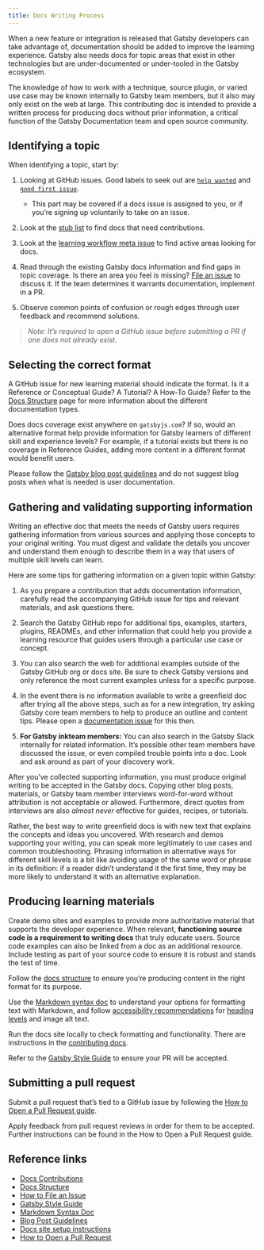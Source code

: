 ```yaml
---
title: Docs Writing Process
---
```


When a new feature or integration is released that Gatsby developers can take advantage of, documentation should be added to improve the learning experience. Gatsby also needs docs for topic areas that exist in other technologies but are under-documented or under-tooled in the Gatsby ecosystem.

The knowledge of how to work with a technique, source plugin, or varied use case may be known internally to Gatsby team members, but it also may only exist on the web at large. This contributing doc is intended to provide a written process for producing docs without prior information, a critical function of the Gatsby Documentation team and open source community.

## Identifying a topic

When identifying a topic, start by:

1. Looking at GitHub issues. Good labels to seek out are [`help wanted`](https://github.com/gatsbyjs/gatsby/issues?utf8=%E2%9C%93&q=is%3Aopen+is%3Aissue+label%3A%22help+wanted%22+) and [`good first issue`](https://github.com/gatsbyjs/gatsby/issues?q=is%3Aopen+is%3Aissue+label%3A%22good+first+issue%22).

   - This part may be covered if a docs issue is assigned to you, or if you’re signing up voluntarily to take on an issue.

2. Look at the [stub list](/contributing/stub-list/) to find docs that need contributions.

3. Look at the [learning workflow meta issue](https://github.com/gatsbyjs/gatsby/issues/13708) to find active areas looking for docs.

4. Read through the existing Gatsby docs information and find gaps in topic coverage. Is there an area you feel is missing? [File an issue](/contributing/how-to-file-an-issue/) to discuss it. If the team determines it warrants documentation, implement in a PR.

5. Observe common points of confusion or rough edges through user feedback and recommend solutions.

> _Note: It’s required to open a GitHub issue before submitting a PR if one does not already exist._

## Selecting the correct format

A GitHub issue for new learning material should indicate the format. Is it a Reference or Conceptual Guide? A Tutorial? A How-To Guide? Refer to the [Docs Structure](/contributing/docs-contributions/docs-structure/) page for more information about the different documentation types.

Does docs coverage exist anywhere on `gatsbyjs.com`? If so, would an alternative format help provide information for Gatsby learners of different skill and experience levels? For example, if a tutorial exists but there is no coverage in Reference Guides, adding more content in a different format would benefit users.

Please follow the [Gatsby blog post guidelines](/contributing/blog-contributions/) and do not suggest blog posts when what is needed is user documentation.

## Gathering and validating supporting information

Writing an effective doc that meets the needs of Gatsby users requires gathering information from various sources and applying those concepts to your original writing. You must digest and validate the details you uncover and understand them enough to describe them in a way that users of multiple skill levels can learn.

Here are some tips for gathering information on a given topic within Gatsby:

1. As you prepare a contribution that adds documentation information, carefully read the accompanying GitHub issue for tips and relevant materials, and ask questions there.

2. Search the Gatsby GitHub repo for additional tips, examples, starters, plugins, READMEs, and other information that could help you provide a learning resource that guides users through a particular use case or concept.

3. You can also search the web for additional examples outside of the Gatsby GitHub org or docs site. Be sure to check Gatsby versions and only reference the most current examples unless for a specific purpose.

4. In the event there is no information available to write a greenfield doc after trying all the above steps, such as for a new integration, try asking Gatsby core team members to help to produce an outline and content tips. Please open a [documentation issue](https://github.com/gatsbyjs/gatsby/issues/new/choose) for this then.

5. **For Gatsby inkteam members:** You can also search in the Gatsby Slack internally for related information. It’s possible other team members have discussed the issue, or even compiled trouble points into a doc. Look and ask around as part of your discovery work.

After you’ve collected supporting information, you must produce original writing to be accepted in the Gatsby docs. Copying other blog posts, materials, or Gatsby team member interviews word-for-word without attribution is not acceptable or allowed. Furthermore, direct quotes from interviews are also _almost never_ effective for guides, recipes, or tutorials.

Rather, the best way to write greenfield docs is with new text that explains the concepts and ideas you uncovered. With research and demos supporting your writing, you can speak more legitimately to use cases and common troubleshooting. Phrasing information in alternative ways for different skill levels is a bit like avoiding usage of the same word or phrase in its definition: if a reader didn’t understand it the first time, they may be more likely to understand it with an alternative explanation.

## Producing learning materials

Create demo sites and examples to provide more authoritative material that supports the developer experience. When relevant, **functioning source code is a requirement to writing docs** that truly educate users. Source code examples can also be linked from a doc as an additional resource. Include testing as part of your source code to ensure it is robust and stands the test of time.

Follow the [docs structure](/contributing/docs-contributions/docs-structure/) to ensure you’re producing content in the right format for its purpose.

Use the [Markdown syntax doc](/docs/how-to/routing/mdx/markdown-syntax/) to understand your options for formatting text with Markdown, and follow [accessibility recommendations](/docs/conceptual/making-your-site-accessible/#how-to-improve-accessibility) for [heading levels](/contributing/docs-contributions/#headings) and image alt text.

Run the docs site locally to check formatting and functionality. There are instructions in the [contributing docs](/contributing/docs-contributions/).

Refer to the [Gatsby Style Guide](/contributing/gatsby-style-guide/) to ensure your PR will be accepted.

## Submitting a pull request

Submit a pull request that’s tied to a GitHub issue by following the [How to Open a Pull Request guide](/contributing/how-to-open-a-pull-request/).

Apply feedback from pull request reviews in order for them to be accepted. Further instructions can be found in the How to Open a Pull Request guide.

## Reference links

- [Docs Contributions](/contributing/docs-contributions/)
- [Docs Structure](/contributing/docs-contributions/docs-structure/)
- [How to File an Issue](/contributing/how-to-file-an-issue/)
- [Gatsby Style Guide](/contributing/gatsby-style-guide/)
- [Markdown Syntax Doc](/docs/how-to/routing/mdx/markdown-syntax/)
- [Blog Post Guidelines](/contributing/blog-contributions/)
- [Docs site setup instructions](/contributing/docs-contributions/#docs-site-setup-instructions)
- [How to Open a Pull Request](/contributing/how-to-open-a-pull-request/)
